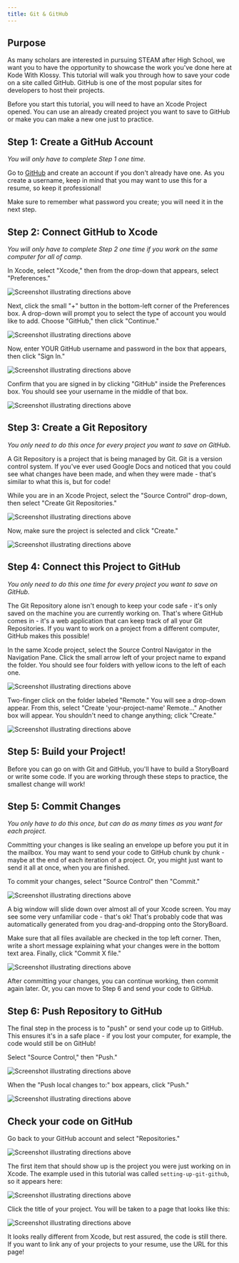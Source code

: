 ```yaml
---
title: Git & GitHub
---
```


## Purpose

As many scholars are interested in pursuing STEAM after High School, we want you to have the opportunity to showcase the work you've done here at Kode With Klossy. This tutorial will walk you through how to save your code on a site called GitHub. GitHub is one of the most popular sites for developers to host their projects.

Before you start this tutorial, you will need to have an Xcode Project opened. You can use an already created project you want to save to GitHub or make you can make a new one just to practice.

## Step 1: Create a GitHub Account

_You will only have to complete Step 1 one time._

Go to [GitHub](https://github.com/) and create an account if you don't already have one. As you create a username, keep in mind that you may want to use this for a resume, so keep it professional!

Make sure to remember what password you create; you will need it in the next step.

## Step 2: Connect GitHub to Xcode

_You will only have to complete Step 2 one time if you work on the same computer for all of camp._

In Xcode, select "Xcode," then from the drop-down that appears, select "Preferences."

<img class="medium" src="./assets/xcode-prefs.png" alt="Screenshot illustrating directions above">

Next, click the small "+" button in the bottom-left corner of the Preferences box. A drop-down will prompt you to select the type of account you would like to add. Choose "GitHub," then click "Continue."

<img class="medium" src="./assets/add-github.png" alt="Screenshot illustrating directions above">

Now, enter YOUR GitHub username and password in the box that appears, then click "Sign In."

<img class="medium" src="./assets/sign-in.png" alt="Screenshot illustrating directions above">

Confirm that you are signed in by clicking "GitHub" inside the Preferences box. You should see your username in the middle of that box.

<img class="medium" src="./assets/signed-in.png" alt="Screenshot illustrating directions above">

## Step 3: Create a Git Repository

_You only need to do this once for every project you want to save on GitHub._

A Git Repository is a project that is being managed by Git. Git is a version control system. If you've ever used Google Docs and noticed that you could see what changes have been made, and when they were made - that's similar to what this is, but for code!

While you are in an Xcode Project, select the "Source Control" drop-down, then select "Create Git Repositories."

<img class="medium" src="./assets/create-git-repo.png" alt="Screenshot illustrating directions above">

Now, make sure the project is selected and click "Create."

<img class="medium" src="./assets/create-git-repo2.png" alt="Screenshot illustrating directions above">

## Step 4: Connect this Project to GitHub

_You only need to do this one time for every project you want to save on GitHub._

The Git Repository alone isn't enough to keep your code safe - it's only saved on the machine you are currently working on. That's where GitHub comes in - it's a web application that can keep track of all your Git Repositories. If you want to work on a project from a different computer, GitHub makes this possible!

In the same Xcode project, select the Source Control Navigator in the Navigation Pane. Click the small arrow left of your project name to expand the folder. You should see four folders with yellow icons to the left of each one.

<img class="medium" src="./assets/add-remote.png" alt="Screenshot illustrating directions above">

Two-finger click on the folder labeled "Remote." You will see a drop-down appear. From this, select "Create 'your-project-name' Remote..." Another box will appear. You shouldn't need to change anything; click "Create."

<img class="medium" src="./assets/add-remote2.png" alt="Screenshot illustrating directions above">

## Step 5: Build your Project!

Before you can go on with Git and GitHub, you'll have to build a StoryBoard or write some code. If you are working through these steps to practice, the smallest change will work!

## Step 5: Commit Changes

_You only have to do this once, but can do as many times as you want for each project._

Committing your changes is like sealing an envelope up before you put it in the mailbox. You may want to send your code to GitHub chunk by chunk - maybe at the end of each iteration of a project. Or, you might just want to send it all at once, when you are finished.

To commit your changes, select "Source Control" then "Commit."

<img class="medium" src="./assets/commit.png" alt="Screenshot illustrating directions above">

A big window will slide down over almost all of your Xcode screen. You may see some very unfamiliar code - that's ok! That's probably code that was automatically generated from you drag-and-dropping onto the StoryBoard.

Make sure that all files available are checked in the top left corner. Then, write a short message explaining what your changes were in the bottom text area. Finally, click "Commit X file."

<img class="medium" src="./assets/commit2.png" alt="Screenshot illustrating directions above">

After committing your changes, you can continue working, then commit again later. Or, you can move to Step 6 and send your code to GitHub.

## Step 6: Push Repository to GitHub

The final step in the process is to "push" or send your code up to GitHub. This ensures it's in a safe place - if you lost your computer, for example, the code would still be on GitHub!

Select "Source Control," then "Push."

<img class="medium" src="./assets/push.png" alt="Screenshot illustrating directions above">

When the "Push local changes to:" box appears, click "Push."

<img class="medium" src="./assets/push2.png" alt="Screenshot illustrating directions above">

## Check your code on GitHub

Go back to your GitHub account and select "Repositories."

<img class="medium" src="./assets/repos.png" alt="Screenshot illustrating directions above">

The first item that should show up is the project you were just working on in Xcode. The example used in this tutorial was called `setting-up-git-github`, so it appears here:

<img class="medium" src="./assets/repo-page.png" alt="Screenshot illustrating directions above">

Click the title of your project. You will be taken to a page that looks like this:

<img class="medium" src="./assets/final-repo.png" alt="Screenshot illustrating directions above">

It looks really different from Xcode, but rest assured, the code is still there. If you want to link any of your projects to your resume, use the URL for this page!
